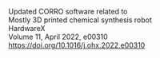 Updated CORRO software related to<br>
Mostly 3D printed chemical synthesis robot<br>
HardwareX<br>
Volume 11, April 2022, e00310<br>
https://doi.org/10.1016/j.ohx.2022.e00310<br>
